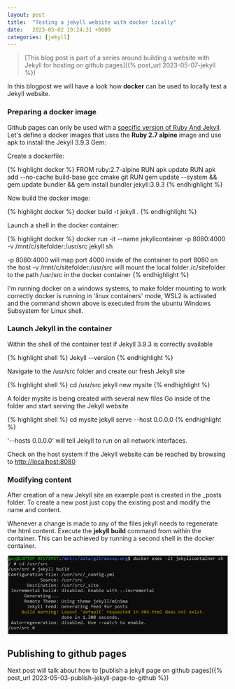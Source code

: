 ```yaml
---
layout: post
title:  "Testing a jekyll website with docker locally"
date:   2023-05-02 19:24:31 +0000
categories: [jekyll]
---
```

> [This blog post is part of a series around building a website with Jekyll for hosting on github pages]({% post_url 2023-05-07-jekyll %})

In this blogpost we will have a look how **docker** can be used to locally test a Jekyll website.

### Preparing a docker image

Github pages can only be used with a [specific version of Ruby And Jekyll](https://pages.github.com/versions/). 
Let's define a docker images that uses the **Ruby 2.7 alpine** image and use apk to install the Jekyll 3.9.3 Gem:

Create a dockerfile:

{% highlight docker %}
FROM ruby:2.7-alpine
RUN apk update
RUN apk add --no-cache build-base gcc cmake git
RUN gem update --system && gem update bundler && gem install bundler jekyll:3.9.3
{% endhighlight %}

Now build the docker image:

{% highlight docker %}
docker build -t jekyll .
{% endhighlight %}
	
Launch a shell in the docker container:

{% highlight docker %}
docker run -it --name jekyllcontainer -p 8080:4000 -v /mnt/c/sitefolder:/usr/src jekyll sh
	
-p 8080:4000 will map port 4000 inside of the container to port 8080 on the host
-v /mnt/c/sitefolder:/usr/src will mount the local folder /c/sitefolder to the path /usr/src in the docker container
{% endhighlight %}	

I'm running docker on a windows systems, to make folder mounting to work correctly docker is running in 'linux containers' mode, WSL2 is activated and the command shown above is executed from the ubuntu Windows Subsystem for Linux shell.

### Launch Jekyll in the container 
	
Within the shell of the container test if Jekyll 3.9.3 is correctly available

{% highlight shell %}
Jekyll --version
{% endhighlight %}	
	
Navigate to the /usr/src folder and create our fresh Jekyll site

{% highlight shell %}
cd /usr/src
jekyll new mysite
{% endhighlight %}	
	
A folder mysite is being created with several new files
Go inside of the folder and start serving the Jekyll website

{% highlight shell %}
cd mysite
jekyll serve --host 0.0.0.0
{% endhighlight %}	
	
'--hosts 0.0.0.0' will tell Jekyll to run on all network interfaces.  

Check on the host system if the Jekyll website can be reached by browsing to [http://localhost:8080](http://localhost:8080)

### Modifying content

After creation of a new Jekyll site an example post is created in the _posts folder.  To create a new post just copy the existing post and modify the name and content. 

Whenever a change is made to any of the files jekyll needs to regenerate the html content.  Execute the **jekyll build** command  from within the container.  This can be achieved by running a second shell in the docker container.

![jekyll build](/assets/images/jekyll_build.png)

## Publishing to github pages

Next post will talk about how to [publish a jekyll page on github pages]({% post_url 2023-05-03-publish-jekyll-page-to-github %})
